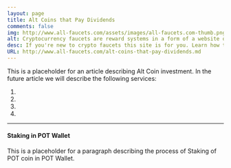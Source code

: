 ```yaml
---
layout: page
title: Alt Coins that Pay Dividends
comments: false
img: http://www.all-faucets.com/assets/images/all-faucets.com-thumb.png
alt: Cryptocurrency faucets are reward systems in a form of a website or an app that dispense free coins.
desc: If you're new to crypto faucets this site is for you. Learn how to maximize the value of your time and effort while claiming from free bitcoin faucet sites.
URL: http://www.all-faucets.com/alt-coins-that-pay-dividends.md
---
```

<link rel="stylesheet" href="https://cdnjs.cloudflare.com/ajax/libs/normalize/5.0.0/normalize.min.css">

This is a placeholder for an article describing Alt Coin investment. In the future article we will describe the following services:

1.
2.
3.
4.

---
#### Staking in POT Wallet

This is a placeholder for a paragraph describing the process of Staking of POT coin in POT Wallet.
